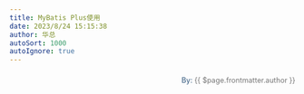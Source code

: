 ```yaml
---
title: MyBatis Plus使用
date: 2023/8/24 15:15:38
author: 华总
autoSort: 1000
autoIgnore: true
---
```










<div style="float: right;font-size: .9em;line-height: 30px;">
  <div>
     <span style="font-weight: 500;color: #4e6e8e;">By: </span> 
     <span style="font-weight: 400; color: #767676;">{{ $page.frontmatter.author }}   </span>
  </div>
</div>
